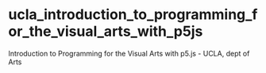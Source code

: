 # ucla_introduction_to_programming_for_the_visual_arts_with_p5js
Introduction to Programming for the Visual Arts with p5.js - UCLA, dept of Arts
